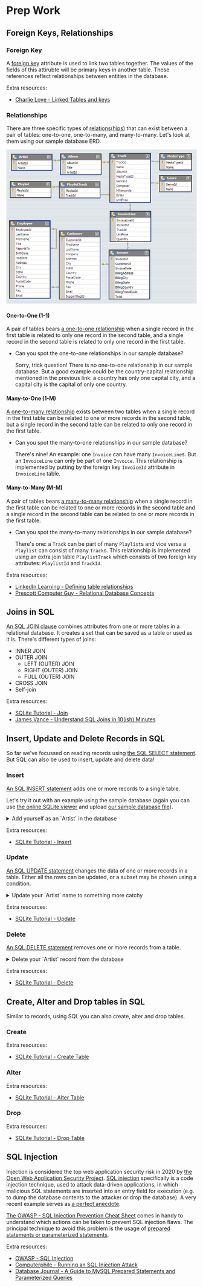 # Prep Work
## Foreign Keys, Relationships

### Foreign Key

A [foreign key](https://en.wikipedia.org/wiki/Foreign_key) attribute is used to link two tables together. The values of the fields of this attirubte will be primary keys in another table. These references reflect relationships between entities in the database.

Extra resources:

- [Charlie Love - Linked Tables and keys](https://www.youtube.com/watch?v=ia4eCxPPc_o)

### Relationships

There are three specific types of [relations(hips)](https://en.wikipedia.org/wiki/Cardinality_(data_modeling)) that can exist between a pair of tables: one-to-one, one-to-many, and many-to-many. Let's look at them using our sample database ERD.

![Chinook Sample Database](chinook-schema.png)

#### One-to-One (1-1)

A pair of tables bears [a one-to-one relationship](https://en.wikipedia.org/wiki/One-to-one_(data_model)) when a single record in the first table is related to only one record in the second table, and a single record in the second table is related to only one record in the first table.

- Can you spot the one-to-one relationships in our sample database?

    Sorry, trick question! There is no one-to-one relationship in our sample database. But a good example could be the country-capital relationship mentioned in the previous link: a country has only one capital city, and a capital city is the capital of only one country.

#### Many-to-One (1-M)

[A one-to-many relationship](https://en.wikipedia.org/wiki/One-to-one_(data_model)) exists between two tables when a single record in the first table can be related to one or more records in the second table, but a single record in the second table can be related to only one record in the first table.

- Can you spot the many-to-one relationships in our sample database?

    There's nine! An example: one `Invoice` can have many `InvoiceLine`s. But an `InvoiceLine` can only be part of one `Invoice`. This relationship is implemented by putting by the foreign key `InvoiceId` attribute in `InvoiceLine` table.

#### Many-to-Many (M-M)

A pair of tables bears [a many-to-many relationship](https://en.wikipedia.org/wiki/Many-to-many_(data_model)) when a single record in the first table can be related to one or more records in the second table and a single record in the second table can be related to one or more records in the first table.

- Can you spot the many-to-many relationships in our sample database?

    There's one: a `Track` can be part of many `Playlist`s and vice versa a `Playlist` can consist of many `Track`s. This relationship is implemented using an extra join table `PlaylistTrack` which consists of two foreign key attributes: `PlaylistId` and `TrackId`.

Extra resources:

- [LinkedIn Learning - Defining table relationships](https://www.youtube.com/watch?v=V5DyvUfsboA)
- [Prescott Computer Guy - Relational Database Concepts](https://www.youtube.com/watch?v=NvrpuBAMddw)

## Joins in SQL

[An SQL JOIN clause](https://en.wikipedia.org/wiki/Join_(SQL)) combines attributes from one or more tables in a relational database. It creates a set that can be saved as a table or used as it is. There's different types of joins:

- INNER JOIN
- OUTER JOIN
    - LEFT (OUTER) JOIN
    - RIGHT (OUTER) JOIN
    - FULL (OUTER) JOIN
- CROSS JOIN
- Self-join

Extra resources:

- [SQLite Tutorial - Join](https://www.sqlitetutorial.net/sqlite-join/)
- [James Vance - Understand SQL Joins in 10(ish) Minutes](https://www.youtube.com/watch?v=tvMGoxmQzgQ)

## Insert, Update and Delete Records in SQL

So far we've focussed on reading records using [the SQL SELECT statement](https://en.wikipedia.org/wiki/Select_(SQL)). But SQL can also be used to insert, update and delete data!

### Insert

[An SQL INSERT statement](https://en.wikipedia.org/wiki/Insert_(SQL)) adds one or more records to a single table.

Let's try it out with an example using the sample database (again you can use [the online SQLite viewer](https://inloop.github.io/sqlite-viewer/) and upload [our sample database file](./chinook.sqlite)). 

<details><summary>Add yourself as an `Artist` in the database</summary>

```sql
INSERT INTO Artist (Name) VALUES ('John Doe');

SELECT
	*
FROM
	Artist
WHERE
	Name = 'John Doe';
```
</details>

Extra resources:

- [SQLite Tutorial - Insert](https://www.sqlitetutorial.net/sqlite-insert/)

### Update

[An SQL UPDATE statement](https://en.wikipedia.org/wiki/Update_(SQL)) changes the data of one or more records in a table. Either all the rows can be updated, or a subset may be chosen using a condition.

<details><summary>Update your `Artist` name to something more catchy</summary>

```sql
UPDATE
	Artist
SET
	Name = 'John Doe'
WHERE
	Name = 'DJ JD';

SELECT
	*
FROM
	Artist
WHERE
	Name = 'DJ JD';
```
</details>

Extra resources:

- [SQLite Tutorial - Update](https://www.sqlitetutorial.net/sqlite-update/)

### Delete

[An SQL DELETE statement](https://en.wikipedia.org/wiki/Delete_(SQL)) removes one or more records from a table.

<details><summary>Delete your `Artist` record from the database</summary>

```sql
DELETE FROM Artist
WHERE Name = 'DJ JD';

SELECT
	*
FROM
	Artist
WHERE
	Name = 'DJ JD';
```
</details>

Extra resources:

- [SQLite Tutorial - Delete](https://www.sqlitetutorial.net/sqlite-delete/)

## Create, Alter and Drop tables in SQL

Similar to records, using SQL you can also create, alter and drop tables.

### Create

Extra resources:

- [SQLite Tutorial - Create Table](https://www.sqlitetutorial.net/sqlite-create-table/)

### Alter

Extra resources:

- [SQLite Tutorial - Alter Table](https://www.sqlitetutorial.net/sqlite-alter-table/)

### Drop

Extra resources:

- [SQLite Tutorial - Drop Table](https://www.sqlitetutorial.net/sqlite-drop-table/)

## SQL Injection

Injection is considered the top web application security risk in 2020 by [the Open Web Application Security Project](https://owasp.org/www-project-top-ten/). [SQL injection](https://en.wikipedia.org/wiki/SQL_injection) specifically is a code injection technique, used to attack data-driven applications, in which malicious SQL statements are inserted into an entry field for execution (e.g. to dump the database contents to the attacker or drop the database). A very recent example serves as [a perfect anecdote](https://www-theregister-com.cdn.ampproject.org/c/s/www.theregister.com/AMP/2020/06/04/hibp_pwned_helpdesk_ticket_system_glpi/).

[The OWASP - SQL Injection Prevention Cheat Sheet](https://cheatsheetseries.owasp.org/cheatsheets/SQL_Injection_Prevention_Cheat_Sheet.html) comes in handy to understand which actions can be taken to prevent SQL injection flaws. The principal technique to avoid this problem is the usage of [prepared statements or parameterized statements](https://en.wikipedia.org/wiki/Prepared_statement).

Extra resources:

- [OWASP - SQL Injection](https://owasp.org/www-community/attacks/SQL_Injection)
- [Computerphile - Running an SQL Injection Attack](https://www.youtube.com/watch?v=ciNHn38EyRc)
- [Database Journal - A Guide to MySQL Prepared Statements and Parameterized Queries](https://www.databasejournal.com/features/mysql/a-guide-to-mysql-prepared-statements-and-parameterized-queries.html)
